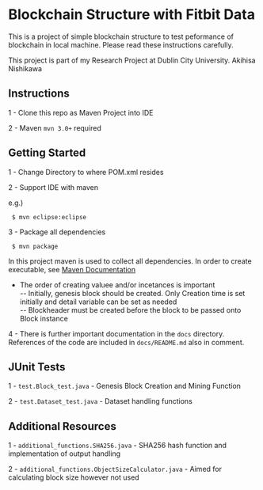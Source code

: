 # Blockchain Structure with Fitbit Data

This is a project of simple blockchain structure to test peformance of blockchain in local machine.  Please read these instructions carefully.

This project is part of my Research Project at Dublin City University. Akihisa Nishikawa


## Instructions

1 - Clone this repo as Maven Project into IDE

2 - Maven `mvn 3.0+` required


## Getting Started 

1 - Change Directory to where POM.xml resides

2 - Support IDE with maven

e.g.)
```
 $ mvn eclipse:eclipse  
```
3 - Package all dependencies
```
 $ mvn package
```
In this project maven is used to collect all dependencies. In order to create executable, see [Maven Documentation](https://maven.apache.org/plugins/maven-shade-plugin/examples/executable-jar.html) 

- The order of creating valuee and/or incetances is important  
-- Initially, genesis block should be created. Only Creation time is set initially and detail variable can be set as needed  
-- Blockheader must be created before the block to be passed onto Block instance
 
4 - There is further important documentation in the `docs` directory. References of the code are included in `docs/README.md` also in comment.

## JUnit Tests

1 - `test.Block_test.java` - Genesis Block Creation and Mining Function 

2 - `test.Dataset_test.java` - Dataset handling functions

 
## Additional Resources

1 - `additional_functions.SHA256.java` - SHA256 hash function and implementation of output handling

2 - `additional_functions.ObjectSizeCalculator.java` - Aimed for calculating block size however not used
 
